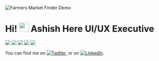 ![Farmers Market Finder Demo](https://yadavashishdhirendra.github.io/Testing-Data.github.io/IMG/ezgif.com-gif-maker.gif)

# Hi! <img src="https://raw.githubusercontent.com/MartinHeinz/MartinHeinz/master/wave.gif" width="30px"> Ashish Here UI/UX Executive

![](https://img.shields.io/badge/HTML-CSS-informational?style=flat&logo=<LOGO_NAME>&logoColor=blue&color=red)
![](https://img.shields.io/badge/Javascript-Jquery-informational?style=flat&logo=<LOGO_NAME>&logoColor=blue&color=red)
![](https://img.shields.io/badge/PHP-MySQL-informational?style=flat&logo=<LOGO_NAME>&logoColor=blue&color=red)
![](https://img.shields.io/badge/React_JS-Mern_Stack-informational?style=flat&logo=<LOGO_NAME>&logoColor=blue&color=red)
![](https://img.shields.io/badge/UI_UX_Designer-Figma-informational?style=flat&logo=<LOGO_NAME>&logoColor=blue&color=red)


<!-- Actual text -->

You can find me on [![Twitter][1.2]][1], or on [![LinkedIn][2.2]][2].

<!-- Icons -->

[1.2]: http://i.imgur.com/wWzX9uB.png (twitter icon without padding)
[2.2]: https://raw.githubusercontent.com/MartinHeinz/MartinHeinz/master/linkedin-3-16.png (LinkedIn icon without padding)

<!-- Links to your social media accounts -->

[1]: https://twitter.com/Martin_Heinz_
[2]: https://www.linkedin.com/in/heinz-martin/








